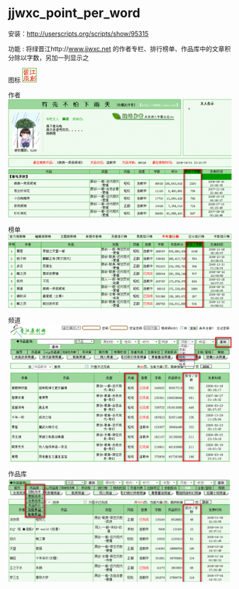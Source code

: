 jjwxc_point_per_word
====================

安装：http://userscripts.org/scripts/show/95315

功能 : 
将绿晋江http://www.jjwxc.net 的作者专栏、排行榜单、作品库中的文章积分除以字数，另加一列显示之


图标
![jjwxc.png](jjwxc.png)

作者
![writer.png](writer.png)

榜单
![bangdan.png](bangdan.png)

频道
![pindao.png](pindao.png)

作品库
![zuopinku.png](zuopinku.png)

